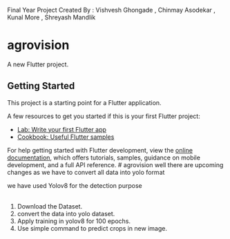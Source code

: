 Final Year Project 
Created By : Vishvesh Ghongade , Chinmay Asodekar , Kunal More , Shreyash Mandlik
# agrovision

A new Flutter project.

## Getting Started

This project is a starting point for a Flutter application.

A few resources to get you started if this is your first Flutter project:

- [Lab: Write your first Flutter app](https://docs.flutter.dev/get-started/codelab)
- [Cookbook: Useful Flutter samples](https://docs.flutter.dev/cookbook)

For help getting started with Flutter development, view the
[online documentation](https://docs.flutter.dev/), which offers tutorials,
samples, guidance on mobile development, and a full API reference.
#   a g r o v i s i o n 
 
 
well there are upcoming changes as we have to convert all data into yolo format <br>

we have used Yolov8 for the detection purpose <br>
<br>
1. Download the Dataset. <br>
2. convert the data into yolo dataset. <br>
3. Apply training in yolov8 for 100 epochs. <br>
4. Use simple command to predict crops in new image. <br>
